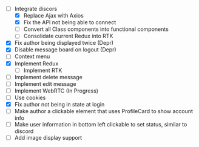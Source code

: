 - [ ] Integrate discors
    - [X] Replace Ajax with Axios
    - [X] Fix the API not being able to connect
    - [ ] Convert all Class components into functional components
    - [ ] Consolidate current Redux into RTK
- [X] Fix author being displayed twice (Depr)
- [X] Disable message board on logout (Depr)
- [ ] Context menu
- [X] Implement Redux
    - [ ] Implement RTK
- [ ] Implement delete message
- [ ] Implement edit message
- [ ] Implement WebRTC (In Progress)
- [ ] Use cookies
- [X] Fix author not being in state at login
- [ ] Make author a clickable element that uses ProfileCard to show account info
- [ ] Make user information in bottom left clickable to set status, similar to discord
- [ ] Add image display support
